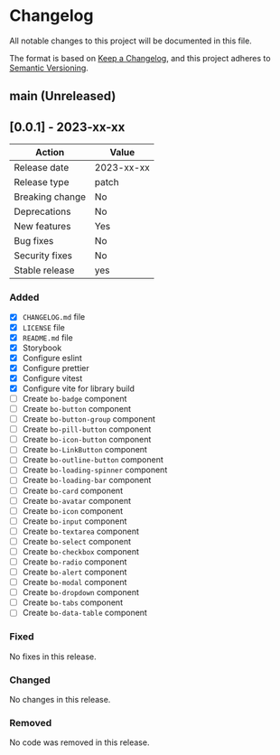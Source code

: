 # Changelog

All notable changes to this project will be documented in this file.

The format is based on [Keep a Changelog](https://keepachangelog.com/en/1.0.0/), and this project adheres to [Semantic Versioning](https://semver.org/spec/v2.0.0.html).

## main (Unreleased)

## [0.0.1] - 2023-xx-xx

| Action          | Value      |
| --------------- | ---------- |
| Release date    | 2023-xx-xx |
| Release type    | patch      |
| Breaking change | No         |
| Deprecations    | No         |
| New features    | Yes        |
| Bug fixes       | No         |
| Security fixes  | No         |
| Stable release  | yes        |

### Added

- [x] `CHANGELOG.md` file
- [x] `LICENSE` file
- [x] `README.md` file
- [x] Storybook
- [x] Configure eslint
- [x] Configure prettier
- [x] Configure vitest
- [x] Configure vite for library build
- [ ] Create `bo-badge` component
- [ ] Create `bo-button` component
- [ ] Create `bo-button-group` component
- [ ] Create `bo-pill-button` component
- [ ] Create `bo-icon-button` component
- [ ] Create `bo-LinkButton` component
- [ ] Create `bo-outline-button` component
- [ ] Create `bo-loading-spinner` component
- [ ] Create `bo-loading-bar` component
- [ ] Create `bo-card` component
- [ ] Create `bo-avatar` component
- [ ] Create `bo-icon` component
- [ ] Create `bo-input` component
- [ ] Create `bo-textarea` component
- [ ] Create `bo-select` component
- [ ] Create `bo-checkbox` component
- [ ] Create `bo-radio` component
- [ ] Create `bo-alert` component
- [ ] Create `bo-modal` component
- [ ] Create `bo-dropdown` component
- [ ] Create `bo-tabs` component
- [ ] Create `bo-data-table` component

### Fixed

No fixes in this release.

### Changed

No changes in this release.

### Removed

No code was removed in this release.
